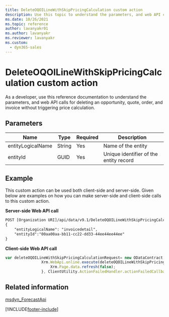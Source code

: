 ```yaml
---
title: DeleteOQOILineWithSkipPricingCalculation custom action
description: Use this topic to understand the parameters, and web API calls for deleting a line item without triggering price calculation.
ms.date: 10/26/2021
ms.topic: reference
author: lavanyakr01
ms.author: lavanyakr
ms.reviewer: lavanyakr
ms.custom: 
  - dyn365-sales
---
```

# DeleteOQOILineWithSkipPricingCalculation custom action 

As a developer, use this reference documentation to understand the parameters, and web API calls for deleting an opportunity, quote, order, and invoice without triggering price calculation.

## Parameters

|Name|Type|Required|Description|
|----|----|----|----|
|entityLogicalName|String|Yes|Name of the entity|
|entityId|GUID|Yes|Unique identifier of the entity record|

## Example

This custom action can be used both client-side and server-side. Given below are examples on how you can make server-side and client-side calls to this custom action.

**Server-side Web API call**

```html
POST [Organization URI]/api/data/v9.1/DeleteOQOILineWithSkipPricingCalculation
{
    "entityLogicalName": "invoicedetail",
    "entityId":"00aa00aa-bb11-cc22-dd33-44ee44ee44ee"
}
```

**Client-side Web API call**

```javascript
var deleteOQOILineWithSkipPricingCalculationRequest= new ODataContract.DeleteOQOILineWithSkipPricingCalculationRequest({guid: ClientUtility.Guid.create(Xrm.Page.data.entity.getId())}, Xrm.Page.data.entity.getEntityName());
                Xrm.WebApi.online.execute(deleteOQOILineWithSkipPricingCalculationRequest).then(() => {
                    Xrm.Page.data.refresh(false);
                }, ClientUtility.ActionFailedHandler.actionFailedCallback);

```

## Related information

[msdyn_ForecastApi](msdyn_ForecastApi.md)

[!INCLUDE[footer-include](../../../../includes/footer-banner.md)]

